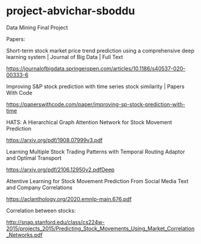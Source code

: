 # project-abvichar-sboddu
Data Mining Final Project

Papers: 

Short-term stock market price trend prediction using a comprehensive deep learning system | Journal of Big Data | Full Text 

https://journalofbigdata.springeropen.com/articles/10.1186/s40537-020-00333-6 

 

Improving S&P stock prediction with time series stock similarity | Papers With Code 

https://paperswithcode.com/paper/improving-sp-stock-prediction-with-time 

 

HATS: A Hierarchical Graph Attention Network for Stock Movement Prediction 

https://arxiv.org/pdf/1908.07999v3.pdf 

 

Learning Multiple Stock Trading Patterns with Temporal Routing Adaptor and Optimal Transport 

https://arxiv.org/pdf/2106.12950v2.pdfDeep  

 

Attentive Learning for Stock Movement Prediction From Social Media Text and Company Correlations 

https://aclanthology.org/2020.emnlp-main.676.pdf 

 

Correlation between stocks: 

http://snap.stanford.edu/class/cs224w-2015/projects_2015/Predicting_Stock_Movements_Using_Market_Correlation_Networks.pdf 
